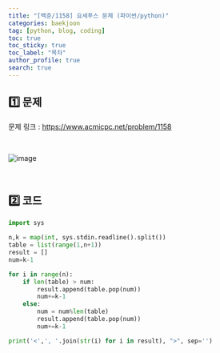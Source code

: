 ```yaml
---
title: "[백준/1158] 요세푸스 문제 (파이썬/python)"
categories: baekjoon
tag: [python, blog, coding]
toc: true
toc_sticky: true
toc_label: "목차"
author_profile: true
search: true
---
```


## 1️⃣ 문제

문제 링크 : <a href="https://www.acmicpc.net/problem/1158" target="_blank">https://www.acmicpc.net/problem/1158</a>

<br/>

![image](https://user-images.githubusercontent.com/52556486/180446497-beaf813b-2189-4724-bedd-fa185edc1beb.png)

<br/>

## 2️⃣ 코드

```python
import sys

n,k = map(int, sys.stdin.readline().split())
table = list(range(1,n+1))
result = []
num=k-1

for i in range(n):
    if len(table) > num:
        result.append(table.pop(num))
        num+=k-1
    else:
        num = num%len(table)
        result.append(table.pop(num))
        num+=k-1

print('<',', '.join(str(i) for i in result), ">", sep='')
```